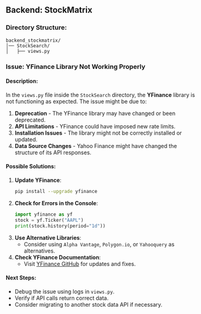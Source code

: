 ## Backend: StockMatrix

### Directory Structure:

```
backend_stockmatrix/
│── StockSearch/
│   ├── views.py
```

### Issue: YFinance Library Not Working Properly

#### Description:

In the `views.py` file inside the `StockSearch` directory, the **YFinance** library is not functioning as expected. The issue might be due to:

1. **Deprecation** - The YFinance library may have changed or been deprecated.
2. **API Limitations** - YFinance could have imposed new rate limits.
3. **Installation Issues** - The library might not be correctly installed or updated.
4. **Data Source Changes** - Yahoo Finance might have changed the structure of its API responses.

#### Possible Solutions:

1. **Update YFinance**:
   ```sh
   pip install --upgrade yfinance
   ```
2. **Check for Errors in the Console**:
   ```python
   import yfinance as yf
   stock = yf.Ticker("AAPL")
   print(stock.history(period="1d"))
   ```
3. **Use Alternative Libraries**:
   - Consider using `Alpha Vantage`, `Polygon.io`, or `Yahooquery` as alternatives.
4. **Check YFinance Documentation**:
   - Visit [YFinance GitHub](https://github.com/ranaroussi/yfinance) for updates and fixes.

#### Next Steps:

- Debug the issue using logs in `views.py`.
- Verify if API calls return correct data.
- Consider migrating to another stock data API if necessary.
